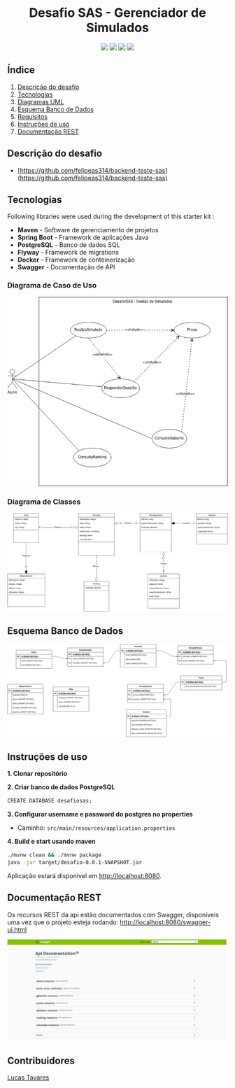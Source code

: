 <h1 align="center">
  Desafio SAS - Gerenciador de Simulados
  <br>
</h1>

<!-- <h4 align="center"></h4> -->

<p align="center">
    <a alt="Java">
        <img src="https://img.shields.io/badge/Java-v11-orange.svg" />
    </a>
    <a alt="Spring Boot">
        <img src="https://img.shields.io/badge/Spring%20Boot-v2.5.6-brightgreen.svg" />
    </a>
    <a alt="Flyway">
        <img src="https://img.shields.io/badge/Flyway-v8.0.4-brown.svg">
    </a>
    <a alt="Swagger-UI">
        <img src="https://img.shields.io/badge/SwaggerUI-v2.9.2-green.svg">
    </a>    
</p>

## Índice ##
1. [Descrição do desafio](#Descrição-desafio)
2. [Tecnologias](#Tecnologias)
3. [Diagramas UML](#Diagramas-UML)
4. [Esquema Banco de Dados](#Esquema-Banco-de-Dados)
5. [Requisitos](#Requisitos)
6. [Instruções de uso](#Instruções-de-uso)
7. [Documentação REST](#Documentação-REST)


## Descrição do desafio ##

* [https://github.com/felipeas314/backend-teste-sas](https://github.com/felipeas314/backend-teste-sas)


## Tecnologias ##
Following libraries were used during the development of this starter kit :

- **Maven** - Software de gerenciamento de projetos
- **Spring Boot** - Framework de aplicações Java
- **PostgreSQL** - Banco de dados SQL
- **Flyway** - Framework de migrations 
- **Docker** - Framework de conteinerização
- **Swagger** - Documentação de API


### Diagrama de Caso de Uso ###

<img src="./docs/images/DesafioCasoDeUso.drawio.png" alt="caso_de_uso"></a>

### Diagrama de Classes ###

<img src="./docs/images/DesafioClasse.drawio.png" alt="classes"></a>


## Esquema Banco de Dados ##

<img src="./docs/images/DesafioEntidadeRelacionamento.drawio.png" alt="db_esquema"></a>

  

## Instruções de uso ##

**1. Clonar repositório**

**2. Criar banco de dados PostgreSQL**
```bash
CREATE DATABASE desafiosas;
```

**3. Configurar username e password do postgres no properties**

+ Caminho: `src/main/resources/application.properties`

**4. Build e start usando maven**

```bash
./mvnw clean && ./mvnw package
java -jar target/desafio-0.0.1-SNAPSHOT.jar
```

Aplicação estará disponível em <http://localhost:8080>.

## Documentação REST ##

Os recursos REST da api estão documentados com Swagger, disponíveis uma vez que o projeto esteja rodando: [http://localhost:8080/swagger-ui.html](http://localhost:8080/swagger-ui.html)

<img src="./docs/images/swagger-ui.png" alt="swagger-ui"></a>
  

## Contribuidores ##
[Lucas Tavares](https://www.linkedin.com/in/lucas-tavares-a25323116/)
